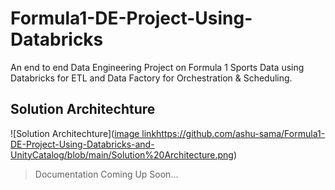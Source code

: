 # Formula1-DE-Project-Using-Databricks
An end to end Data Engineering Project on Formula 1 Sports Data using Databricks for ETL and Data Factory for Orchestration &amp; Scheduling.

## Solution Architechture
![Solution Architechture]([image link](https://github.com/ashu-sama/Formula1-DE-Project-Using-Databricks-and-UnityCatalog/blob/main/Solution%20Architecture.png)https://github.com/ashu-sama/Formula1-DE-Project-Using-Databricks-and-UnityCatalog/blob/main/Solution%20Architecture.png)

> Documentation Coming Up Soon...

